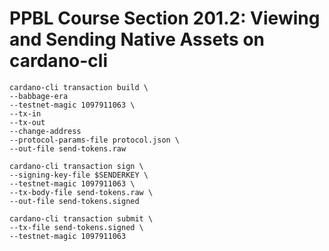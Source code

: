 # PPBL Course Section 201.2: Viewing and Sending Native Assets on cardano-cli

```
cardano-cli transaction build \
--babbage-era
--testnet-magic 1097911063 \
--tx-in
--tx-out
--change-address
--protocol-params-file protocol.json \
--out-file send-tokens.raw

cardano-cli transaction sign \
--signing-key-file $SENDERKEY \
--testnet-magic 1097911063 \
--tx-body-file send-tokens.raw \
--out-file send-tokens.signed

cardano-cli transaction submit \
--tx-file send-tokens.signed \
--testnet-magic 1097911063
```